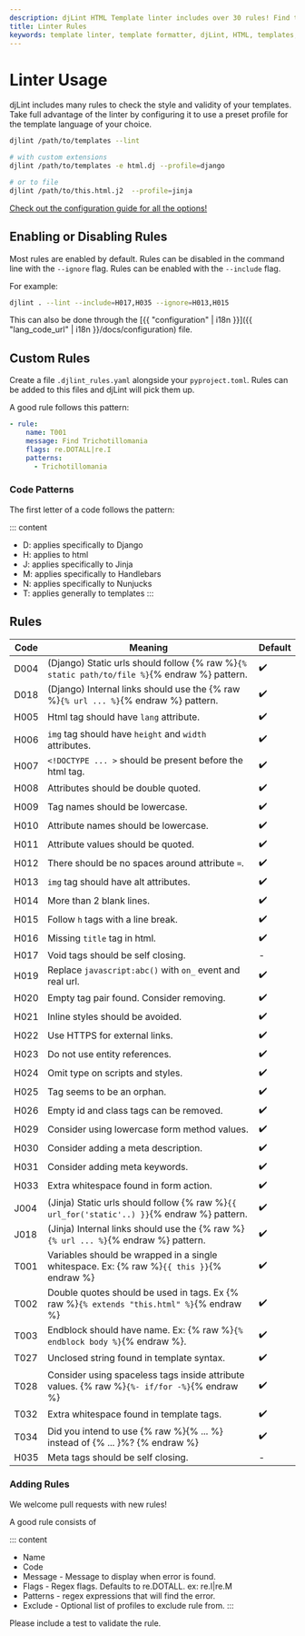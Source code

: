 ```yaml
---
description: djLint HTML Template linter includes over 30 rules! Find the definitions here. Easily expand with include custom rules!
title: Linter Rules
keywords: template linter, template formatter, djLint, HTML, templates, formatter, linter, rules
---
```


# Linter Usage

djLint includes many rules to check the style and validity of your templates. Take full advantage of the linter by configuring it to use a preset profile for the template language of your choice.

```bash
djlint /path/to/templates --lint

# with custom extensions
djlint /path/to/templates -e html.dj --profile=django

# or to file
djlint /path/to/this.html.j2  --profile=jinja
```

<div class="box notification is-info is-light">
    <span class="icon is-large"><i class="fas fa-2x fa-circle-arrow-right"></i></span><div class="my-auto ml-3 is-inline-block"><a href="/docs/configuration/">Check out the configuration guide for all the options!</a></div>
</div>

## Enabling or Disabling Rules

Most rules are enabled by default. Rules can be disabled in the command line with the `--ignore` flag. Rules can be enabled with the `--include` flag.

For example:

```bash
djlint . --lint --include=H017,H035 --ignore=H013,H015
```

This can also be done through the [{{ "configuration" | i18n }}]({{ "lang_code_url" | i18n }}/docs/configuration) file.

## Custom Rules

Create a file `.djlint_rules.yaml` alongside your `pyproject.toml`. Rules can be added to this files and djLint will pick them up.

A good rule follows this pattern:

```yaml
- rule:
    name: T001
    message: Find Trichotillomania
    flags: re.DOTALL|re.I
    patterns:
      - Trichotillomania
```

### Code Patterns

The first letter of a code follows the pattern:

::: content

- D: applies specifically to Django
- H: applies to html
- J: applies specifically to Jinja
- M: applies specifically to Handlebars
- N: applies specifically to Nunjucks
- T: applies generally to templates
  :::

## Rules

| Code | Meaning                                                                                      | Default |
| ---- | -------------------------------------------------------------------------------------------- | ------- |
| D004 | (Django) Static urls should follow {% raw %}`{% static path/to/file %}`{% endraw %} pattern. | ✔️      |
| D018 | (Django) Internal links should use the {% raw %}`{% url ... %}`{% endraw %} pattern.         | ✔️      |
| H005 | Html tag should have `lang` attribute.                                                       | ✔️      |
| H006 | `img` tag should have `height` and `width` attributes.                                       | ✔️      |
| H007 | `<!DOCTYPE ... >` should be present before the html tag.                                     | ✔️      |
| H008 | Attributes should be double quoted.                                                          | ✔️      |
| H009 | Tag names should be lowercase.                                                               | ✔️      |
| H010 | Attribute names should be lowercase.                                                         | ✔️      |
| H011 | Attribute values should be quoted.                                                           | ✔️      |
| H012 | There should be no spaces around attribute `=`.                                              | ✔️      |
| H013 | `img` tag should have alt attributes.                                                        | ✔️      |
| H014 | More than 2 blank lines.                                                                     | ✔️      |
| H015 | Follow `h` tags with a line break.                                                           | ✔️      |
| H016 | Missing `title` tag in html.                                                                 | ✔️      |
| H017 | Void tags should be self closing.                                                            | -       |
| H019 | Replace `javascript:abc()` with `on_` event and real url.                                    | ✔️      |
| H020 | Empty tag pair found. Consider removing.                                                     | ✔️      |
| H021 | Inline styles should be avoided.                                                             | ✔️      |
| H022 | Use HTTPS for external links.                                                                | ✔️      |
| H023 | Do not use entity references.                                                                | ✔️      |
| H024 | Omit type on scripts and styles.                                                             | ✔️      |
| H025 | Tag seems to be an orphan.                                                                   | ✔️      |
| H026 | Empty id and class tags can be removed.                                                      | ✔️      |
| H029 | Consider using lowercase form method values.                                                 | ✔️      |
| H030 | Consider adding a meta description.                                                          | ✔️      |
| H031 | Consider adding meta keywords.                                                               | ✔️      |
| H033 | Extra whitespace found in form action.                                                       | ✔️      |
| J004 | (Jinja) Static urls should follow {% raw %}`{{ url_for('static'..) }}`{% endraw %} pattern.  | ✔️      |
| J018 | (Jinja) Internal links should use the {% raw %}`{% url ... %}`{% endraw %} pattern.          | ✔️      |
| T001 | Variables should be wrapped in a single whitespace. Ex: {% raw %}`{{ this }}`{% endraw %}    | ✔️      |
| T002 | Double quotes should be used in tags. Ex {% raw %}`{% extends "this.html" %}`{% endraw %}    | ✔️      |
| T003 | Endblock should have name. Ex: {% raw %}`{% endblock body %}`{% endraw %}.                   | ✔️      |
| T027 | Unclosed string found in template syntax.                                                    | ✔️      |
| T028 | Consider using spaceless tags inside attribute values. {% raw %}`{%- if/for -%}`{% endraw %} | ✔️      |
| T032 | Extra whitespace found in template tags.                                                     | ✔️      |
| T034 | Did you intend to use {% raw %}{% ... %} instead of {% ... }%? {% endraw %}                  | ✔️      |
| H035 | Meta tags should be self closing.                                                            | -       |

### Adding Rules

We welcome pull requests with new rules!

A good rule consists of

::: content

- Name
- Code
- Message - Message to display when error is found.
- Flags - Regex flags. Defaults to re.DOTALL. ex: re.I|re.M
- Patterns - regex expressions that will find the error.
- Exclude - Optional list of profiles to exclude rule from.
  :::

Please include a test to validate the rule.
